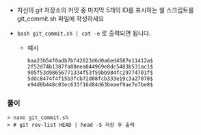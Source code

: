 - 자신의 git 저장소의 커밋 중 마지막 5개의 ID를 표시하는 쉘 스크립트를 git_commit.sh 파일에 작성하세요

- `bash git_commit.sh | cat -e` 로 출력되면 됩니다.

  - 예시

    ```shell
    baa23b54f0adb7bf42623d6d0a6ed4587e11412a$
    2f52d74b1387fa80eea844969e8dc5483b531ac1$
    905f53d98656771334f53f59bb984fc29774701f$
    5ddc8474f4f15b3fcb72d08fcb333e19c3a27078$
    e94d0b448c03ec633f16d84d63beaef9ae7e7be8$
    ```



### 풀이

```shell
> nano git_commit.sh
> # git rev-list HEAD | head -5 저장 후 출력
```


